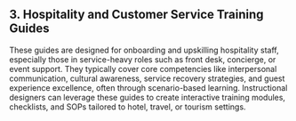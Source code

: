 ## 3. Hospitality and Customer Service Training Guides

These guides are designed for onboarding and upskilling hospitality staff, especially those in service-heavy roles such as front desk, concierge, or event support. They typically cover core competencies like interpersonal communication, cultural awareness, service recovery strategies, and guest experience excellence, often through scenario-based learning. Instructional designers can leverage these guides to create interactive training modules, checklists, and SOPs tailored to hotel, travel, or tourism settings.
